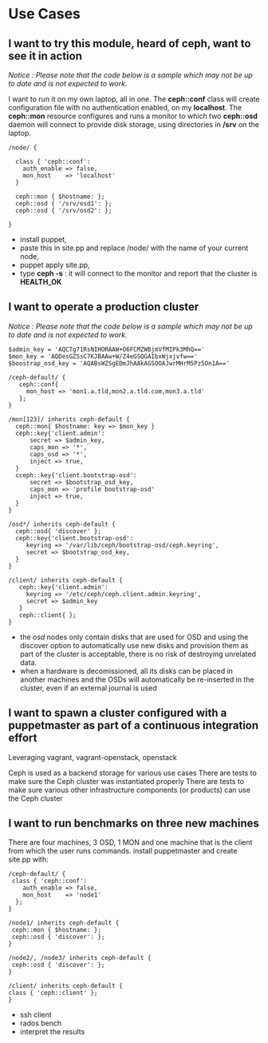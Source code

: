 Use Cases
=========

I want to try this module, heard of ceph, want to see it in action
------------------------------------------------------------------

_Notice : Please note that the code below is a sample which may not be up to date and is not expected to work._

I want to run it on my own laptop, all in one. The **ceph::conf** class will create configuration file with no authentication enabled, on my **localhost**. The **ceph::mon** resource configures and runs a monitor to which two **ceph::osd** daemon will connect to provide disk storage, using directories in **/srv** on the laptop.

    /node/ {

      class { 'ceph::conf':
        auth_enable => false,
        mon_host    => 'localhost'
      }

      ceph::mon { $hostname: };
      ceph::osd { '/srv/osd1': };
      ceph::osd { '/srv/osd2': };

    }

* install puppet,
* paste this in site.pp and replace /node/ with the name of your current node,
* puppet apply site.pp,
* type **ceph -s** : it will connect to the monitor and report that the cluster is **HEALTH_OK**

I want to operate a production cluster
---------------------------------------

_Notice : Please note that the code below is a sample which may not be up to date and is not expected to work._

    $admin_key = 'AQCTg71RsNIHORAAW+O6FCMZWBjmVfMIPk3MhQ=='
    $mon_key = 'AQDesGZSsC7KJBAAw+W/Z4eGSQGAIbxWjxjvfw=='
    $boostrap_osd_key = 'AQABsWZSgEDmJhAAkAGSOOAJwrMHrM5Pz5On1A=='

    /ceph-default/ {
       ceph::conf{
         mon_host => 'mon1.a.tld,mon2.a.tld.com,mon3.a.tld'
       };
    }

    /mon[123]/ inherits ceph-default {
      ceph::mon{ $hostname: key => $mon_key }
      ceph::key{'client.admin':
          secret => $admin_key,
          caps_mon => '*',
          caps_osd => '*',
          inject => true,
      }
      cceph::key{'client.bootstrap-osd':
          secret => $bootstrap_osd_key,
          caps_mon => 'profile bootstrap-osd'
          inject => true,
      }
    }

    /osd*/ inherits ceph-default {
      ceph::osd{ 'discover' };
      ceph::key{'client.bootstrap-osd':
         keyring => '/var/lib/ceph/bootstrap-osd/ceph.keyring',
         secret => $bootstrap_osd_key,
      }
    }

    /client/ inherits ceph-default {
       ceph::key{'client.admin':
         keyring => '/etc/ceph/ceph.client.admin.keyring',
         secret => $admin_key
       }
       ceph::client{ };
    }

* the *osd* nodes only contain disks that are used for OSD and using the discover option to automatically use new disks and provision them as part of the cluster is acceptable, there is no risk of destroying unrelated data.
* when a hardware is decomissioned, all its disks can be placed in another machines and the OSDs will automatically be re-inserted in the cluster, even if an external journal is used

I want to spawn a cluster configured with a puppetmaster as part of a continuous integration effort
---------------------------------------

Leveraging vagrant, vagrant-openstack, openstack

Ceph is used as a backend storage for various use cases
There are tests to make sure the Ceph cluster was instantiated properly
There are tests to make sure various other infrastructure components (or products) can use the Ceph cluster

I want to run benchmarks on three new machines
-----------------------------------------------

There are four machines, 3 OSD, 1 MON and one machine that is the client from which the user runs commands.
install puppetmaster and create site.pp with:

    /ceph-default/ {
     class { 'ceph::conf':
        auth_enable => false,
        mon_host    => 'node1'
      };
    }

    /node1/ inherits ceph-default {
     ceph::mon { $hostname: };
     ceph::osd { 'discover': };
    }

    /node2/, /node3/ inherits ceph-default {
     ceph::osd { 'discover': };
    }

    /client/ inherits ceph-default {
    class { 'ceph::client' };
    }

* ssh client
* rados bench
* interpret the results
